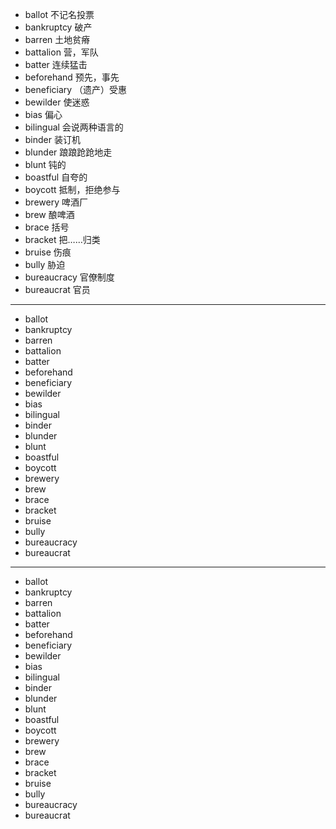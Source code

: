 - ballot  不记名投票
- bankruptcy  破产
- barren  土地贫瘠
- battalion  营，军队
- batter  连续猛击
- beforehand  预先，事先
- beneficiary  （遗产）受惠
- bewilder   使迷惑
- bias  偏心
- bilingual  会说两种语言的
- binder  装订机
- blunder  踉踉跄跄地走
- blunt  钝的
- boastful  自夸的
- boycott  抵制，拒绝参与
- brewery  啤酒厂
- brew   酿啤酒
- brace  括号
- bracket  把……归类
- bruise  伤痕
- bully  胁迫
- bureaucracy  官僚制度
- bureaucrat  官员
---
- ballot
- bankruptcy
- barren
- battalion
- batter
- beforehand
- beneficiary
- bewilder
- bias
- bilingual
- binder
- blunder
- blunt
- boastful
- boycott
- brewery
- brew
- brace
- bracket
- bruise
- bully
- bureaucracy
- bureaucrat

---
- ballot
- bankruptcy
- barren
- battalion
- batter
- beforehand
- beneficiary
- bewilder
- bias
- bilingual
- binder
- blunder
- blunt
- boastful
- boycott
- brewery
- brew
- brace
- bracket
- bruise
- bully
- bureaucracy
- bureaucrat

